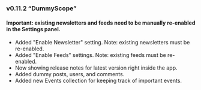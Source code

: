 ### v0.11.2 “DummyScope”

<h4 class="important">Important: existing newsletters and feeds need to be manually re-enabled in the Settings panel.</h4>

* Added "Enable Newsletter" setting. Note: existing newsletters must be re-enabled. 
* Added "Enable Feeds" settings. Note: existing feeds must be re-enabled.
* Now showing release notes for latest version right inside the app.
* Added dummy posts, users, and comments.
* Added new Events collection for keeping track of important events.